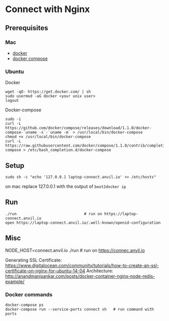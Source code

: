 # Connect with Nginx

## Prerequisites

### Mac

* [docker](https://docs.docker.com/installation/mac)
* [docker compose](https://docs.docker.com/compose/install)

### Ubuntu

Docker

    wget -qO- https://get.docker.com/ | sh
    sudo usermod -aG docker <your unix user>
    logout

Docker-compose

    sudo -i
    curl -L https://github.com/docker/compose/releases/download/1.1.0/docker-compose-`uname -s`-`uname -m` > /usr/local/bin/docker-compose
    chmod +x /usr/local/bin/docker-compose
    curl -L https://raw.githubusercontent.com/docker/compose/1.1.0/contrib/completion/bash/docker-compose > /etc/bash_completion.d/docker-compose

## Setup

    sudo sh -c "echo '127.0.0.1 laptop-connect.anvil.io' >> /etc/hosts"

on mac replace 127.0.0.1 with the output of `boot2docker ip`

## Run
    ./run                              # run on https://laptop-connect.anvil.io
    open https://laptop-connect.anvil.io/.well-known/openid-configuration

## Misc

NODE_HOST=connect.anvil.io ./run   # run on https://connec.anvil.io

Generating SSL Certificate: https://www.digitalocean.com/community/tutorials/how-to-create-an-ssl-certificate-on-nginx-for-ubuntu-14-04
Architecture: http://anandmanisankar.com/posts/docker-container-nginx-node-redis-example/

### Docker commands

    docker-compose ps
    docker-compose run --service-ports connect sh   # run command with ports

